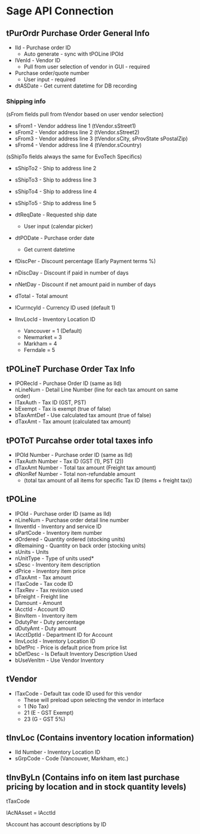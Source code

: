 # Sage API Connection

## tPurOrdr Purchase Order General Info ##
- lId - Purchase order ID 
    - Auto generate - sync with tPOLine lPOId
- lVenId - Vendor ID
    - Pull from user selection of vendor in GUI - required
- Purchase order/quote number
    - User input - required
- dtASDate - Get current datetime for DB recording
### Shipping info ###
(sFrom fields pull from tVendor based on user vendor selection)
- sFrom1 - Vendor address line 1 (tVendor.sStreet1)
- sFrom2 - Vendor address line 2 (tVendor.sStreet2)
- sFrom3 - Vendor address line 3 (tVendor.sCity, sProvState sPostalZip)
- sFrom4 - Vendor address line 4 (tVendor.sCountry)

(sShipTo fields always the same for EvoTech Specifics)
- sShipTo2 - Ship to address line 2
- sShipTo3 - Ship to address line 3
- sShipTo4 - Ship to address line 4
- sShipTo5 - Ship to address line 5

- dtReqDate - Requested ship date
    - User input (calendar picker)
- dtPODate - Purchase order date
    - Get current datetime
- fDiscPer - Discount percentage (Early Payment terms %)
- nDiscDay - Discount if paid in number of days
- nNetDay - Discount if net amount paid in number of days
- dTotal - Total amount 

- lCurrncyId - Currency ID used (default 1)

- lInvLocId - Inventory Location ID
    - Vancouver = 1 (Default)
    - Newmarket = 3
    - Markham = 4
    - Ferndale = 5

## tPOLineT Purchase Order Tax Info ##
- lPORecId - Purchase Order ID (same as lId)
- nLineNum - Detail Line Number (line for each tax amount on same order)
- lTaxAuth - Tax ID (GST, PST)
- bExempt - Tax is exempt (true of false)
- bTaxAmtDef -  Use calculated tax amount (true of false)
- dTaxAmt - Tax amount (calculated tax amount)


## tPOToT Purcahse order total taxes info ##
- lPOId Number - Purchase order ID (same as lId)
- lTaxAuth Number - Tax ID (GST (1), PST (2)) 
- dTaxAmt Number - Total tax amount (Freight tax amount)
- dNonRef Number - Total non-refundable amount 
    - (total tax amount of all items for specific Tax ID (items + freight tax))

## tPOLine
- lPOId -  Purchase order ID (same as lId)
- nLineNum - Purchase order detail line number
- lInventId -  Inventory and service ID
- sPartCode - Inventory item number
- dOrdered -  Quantity ordered (stocking units)
- dRemaining -  Quantity on back order (stocking units)
- sUnits - Units
- nUnitType - Type of units used*
- sDesc -  Inventory item description
- dPrice -  Inventory item price
- dTaxAmt -  Tax amount
- lTaxCode -  Tax code ID
- lTaxRev -  Tax revision used
- bFreight -  Freight line
- Damount - Amount
- lAcctId - Account ID
- BinvItem -  Inventory item
- DdutyPer - Duty percentage
- dDutyAmt - Duty amount
- lAcctDptId - Department ID for Account
- lInvLocId - Inventory Location ID
- bDefPrc -  Price is default price from price list
- bDefDesc -  Is Default Inventory Description Used
- bUseVenItm -  Use Vendor Inventory

## tVendor ##
- lTaxCode - Default tax code ID used for this vendor
    - These will preload upon selecting the vendor in interface
    - 1 (No Tax)
    - 21 (E - GST Exempt)
    - 23 (G - GST 5%)


## tInvLoc (Contains inventory location information) ##
- lId Number - Inventory Location ID
- sGrpCode - Code (Vancouver, Markham, etc.)


## tInvByLn (Contains info on item last purchase pricing by location and in stock quantity levels) ##


tTaxCode

lAcNAsset = lAcctId

tAccount has account descriptions by ID